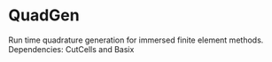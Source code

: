 # QuadGen
Run time quadrature generation for immersed finite element methods. 
Dependencies: CutCells and Basix
